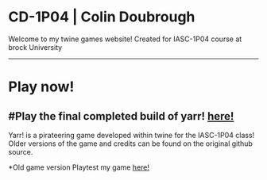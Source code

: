 # CD-1P04 | Colin Doubrough

Welcome to my twine games website! Created for IASC-1P04 course at brock University

---
# Play now!
#Play the final completed build of yarr! [here!](final_build/Yarr!-FinalBuild.html)
---

Yarr! is a pirateering game developed within twine for the IASC-1P04 class! Older versions of the game and credits can be found on the original github source.

*Old game version
Playtest my game [here!](playtest/playtest)
